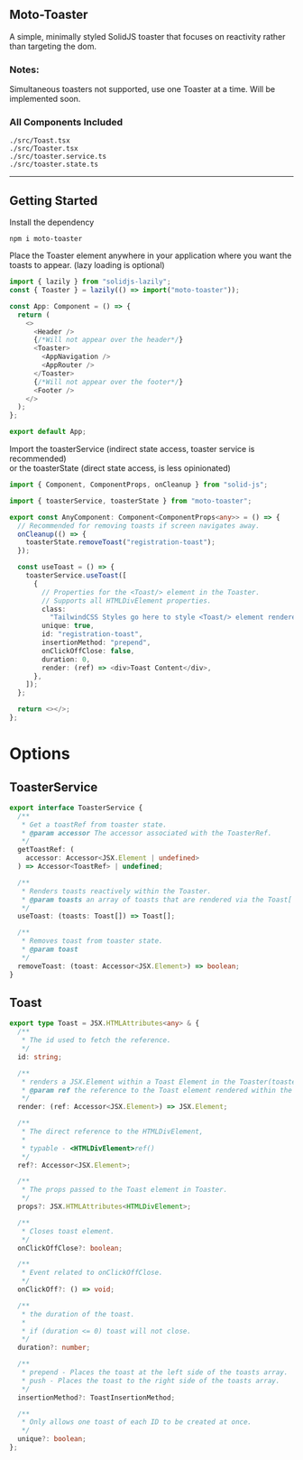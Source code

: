 ## Moto-Toaster

A simple, minimally styled SolidJS toaster that focuses on reactivity rather than targeting the dom.

### Notes:

Simultaneous toasters not supported, use one Toaster at a time. Will be implemented soon.<br/>

### All Components Included

```
./src/Toast.tsx
./src/Toaster.tsx
./src/toaster.service.ts
./src/toaster.state.ts
```

---

## Getting Started

Install the dependency

```npm
npm i moto-toaster
```

Place the Toaster element anywhere in your application where you want the toasts to appear. (lazy loading is optional)</br>

```typescript jsx
import { lazily } from "solidjs-lazily";
const { Toaster } = lazily(() => import("moto-toaster"));

const App: Component = () => {
  return (
    <>
      <Header />
      {/*Will not appear over the header*/}
      <Toaster>
        <AppNavigation />
        <AppRouter />
      </Toaster>
      {/*Will not appear over the footer*/}
      <Footer />
    </>
  );
};

export default App;
```

Import the toasterService (indirect state access, toaster service is recommended) </br>
or the toasterState (direct state access, is less opinionated)

```typescript jsx
import { Component, ComponentProps, onCleanup } from "solid-js";

import { toasterService, toasterState } from "moto-toaster";

export const AnyComponent: Component<ComponentProps<any>> = () => {
  // Recommended for removing toasts if screen navigates away.
  onCleanup(() => {
    toasterState.removeToast("registration-toast");
  });

  const useToast = () => {
    toasterService.useToast([
      {
        // Properties for the <Toast/> element in the Toaster.
        // Supports all HTMLDivElement properties.
        class:
          "TailwindCSS Styles go here to style <Toast/> element rendered in <Toaster/>",
        unique: true,
        id: "registration-toast",
        insertionMethod: "prepend",
        onClickOffClose: false,
        duration: 0,
        render: (ref) => <div>Toast Content</div>,
      },
    ]);
  };

  return <></>;
};
```

# Options

## ToasterService

```typescript
export interface ToasterService {
  /**
   * Get a toastRef from toaster state.
   * @param accessor The accessor associated with the ToasterRef.
   */
  getToastRef: (
    accessor: Accessor<JSX.Element | undefined>
  ) => Accessor<ToastRef> | undefined;

  /**
   * Renders toasts reactively within the Toaster.
   * @param toasts an array of toasts that are rendered via the Toast['render'] function. These toasts are rendered within a <Toast> element. The properties of the objects passed to the array param in useToasts will be spread on the Toast element. And a ref will be forwarded for using other toaster functions with, or implementing your own logic.
   */
  useToast: (toasts: Toast[]) => Toast[];

  /**
   * Removes toast from toaster state.
   * @param toast
   */
  removeToast: (toast: Accessor<JSX.Element>) => boolean;
}
```

## Toast

```typescript
export type Toast = JSX.HTMLAttributes<any> & {
  /**
   * The id used to fetch the reference.
   */
  id: string;

  /**
   * renders a JSX.Element within a Toast Element in the Toaster(toaster.service.ts)
   * @param ref the reference to the Toast element rendered within the toaster.
   */
  render: (ref: Accessor<JSX.Element>) => JSX.Element;

  /**
   * The direct reference to the HTMLDivElement,
   *
   * typable - <HTMLDivElement>ref()
   */
  ref?: Accessor<JSX.Element>;

  /**
   * The props passed to the Toast element in Toaster.
   */
  props?: JSX.HTMLAttributes<HTMLDivElement>;

  /**
   * Closes toast element.
   */
  onClickOffClose?: boolean;

  /**
   * Event related to onClickOffClose.
   */
  onClickOff?: () => void;

  /**
   * the duration of the toast.
   *
   * if (duration <= 0) toast will not close.
   */
  duration?: number;

  /**
   * prepend - Places the toast at the left side of the toasts array.
   * push - Places the toast to the right side of the toasts array.
   */
  insertionMethod?: ToastInsertionMethod;

  /**
   * Only allows one toast of each ID to be created at once.
   */
  unique?: boolean;
};
```

